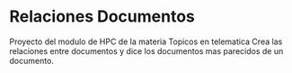 # Relaciones Documentos
Proyecto del modulo de HPC de la materia Topicos en telematica
Crea las relaciones entre documentos y dice los documentos mas parecidos de un documento.
